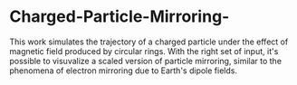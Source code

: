 # Charged-Particle-Mirroring-
This work simulates the trajectory of a charged particle under the effect of magnetic field produced by circular rings. With the right set of input, it's possible to visuvalize a scaled version of particle mirroring, similar to the phenomena of electron mirroring due to Earth's dipole fields.
